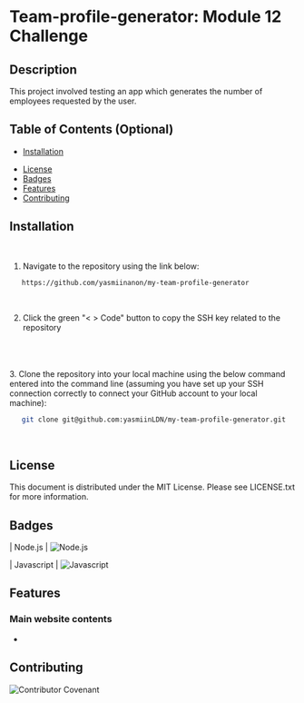 # Team-profile-generator: Module 12 Challenge

## Description 

This project involved testing an app which generates the number of employees requested by the user.

## Table of Contents (Optional)

* [Installation](#installation)
<!-- * [Usage](#usage) -->
* [License](#license)
* [Badges](#badges)
* [Features](#features)
* [Contributing](#contributing)

## Installation
<br>

1. Navigate to the repository using the link below: 

```sh
   https://github.com/yasmiinanon/my-team-profile-generator
   ```
<br>

2. Click the green "< > Code" button to copy the SSH key related to the repository
<br>
<br>
<br>
3. Clone the repository into your local machine using the below command entered into the command line (assuming you have set up your SSH connection correctly to connect your GitHub account to your local machine):

```sh
   git clone git@github.com:yasmiinLDN/my-team-profile-generator.git
   ```
<br>


<!-- ## Usage 

Below shows the layout of the final website:

![screenshot of index.html](./public/site-screenshot.png) -->


## License

This document is distributed under the MIT License. Please see LICENSE.txt for more information.

## Badges

| Node.js            | ![Node.js](https://img.shields.io/badge/Node.js-43853D?style=for-the-badge&logo=node.js&logoColor=white)

| Javascript            | ![Javascript](https://img.shields.io/badge/javascript%20-%23323330.svg?&style=for-the-badge&logo=javascript&logoColor=%23F7DF1E)

## Features

### Main website contents
- 

## Contributing

![Contributor Covenant](https://img.shields.io/badge/Contributor%20Covenant-2.1-4baaaa.svg)  

